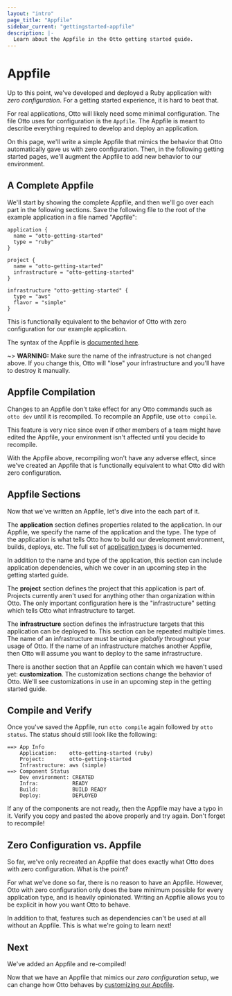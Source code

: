 ```yaml
---
layout: "intro"
page_title: "Appfile"
sidebar_current: "gettingstarted-appfile"
description: |-
  Learn about the Appfile in the Otto getting started guide.
---
```


# Appfile

Up to this point, we've developed and deployed a Ruby application
with _zero configuration_. For a getting started experience, it is hard
to beat that.

For real applications, Otto will likely need some minimal configuration.
The file Otto uses for configuration is the `Appfile`. The Appfile is
meant to describe everything required to develop and deploy an application.

On this page, we'll write a simple Appfile that mimics the behavior that Otto
automatically gave us with zero configuration. Then, in the following
getting started pages, we'll augment the Appfile to add new behavior
to our environment.

## A Complete Appfile

We'll start by showing the complete Appfile, and then we'll go over
each part in the following sections. Save the following file to the
root of the example application in a file named "Appfile":

```
application {
  name = "otto-getting-started"
  type = "ruby"
}

project {
  name = "otto-getting-started"
  infrastructure = "otto-getting-started"
}

infrastructure "otto-getting-started" {
  type = "aws"
  flavor = "simple"
}
```

This is functionally equivalent to the behavior of Otto with zero
configuration for our example application.

The syntax of the Appfile is [documented here](/docs/appfile).

~> **WARNING:** Make sure the name of the infrastructure is not
changed above. If you change this, Otto will "lose" your infrastructure
and you'll have to destroy it manually.

## Appfile Compilation

Changes to an Appfile don't take effect for any Otto commands such
as `otto dev` until it is recompiled. To recompile an Appfile, use
`otto compile`.

This feature is very nice since even if other members of a team
might have edited the Appfile, your environment isn't affected
until you decide to recompile.

With the Appfile above, recompiling won't have any adverse effect,
since we've created an Appfile that is functionally equivalent to what
Otto did with zero configuration.

## Appfile Sections

Now that we've written an Appfile, let's dive into the each part of it.

The **application** section defines properties related to the application.
In our Appfile, we specify the name of the application and the type.
The type of the application is what tells Otto how to build our
development environment, builds, deploys, etc. The full set of
[application types](/docs/apps/index.html) is documented.

In addition to the name and type of the application, this section
can include application dependencies, which we cover in an upcoming
step in the getting started guide.

The **project** section defines the project that this application is part
of. Projects currently aren't used for anything other than organization
within Otto. The only important configuration here is the "infrastructure"
setting which tells Otto what infrastructure to target.

The **infrastructure** section defines the infrastructure targets
that this application can be deployed to. This section can be repeated
multiple times. The name of an infrastructure must be unique _globally_
throughout your usage of Otto. If the name of an infrastructure matches
another Appfile, then Otto will assume you want to deploy to the same
infrastructure.

There is another section that an Appfile can contain which we haven't
used yet: **customization**. The customization sections change the behavior
of Otto. We'll see customizations in use in an upcoming step in the
getting started guide.

## Compile and Verify

Once you've saved the Appfile, run `otto compile` again followed by
`otto status`. The status should still look like the following:

```
==> App Info
    Application:    otto-getting-started (ruby)
    Project:        otto-getting-started
    Infrastructure: aws (simple)
==> Component Status
    Dev environment: CREATED
    Infra:           READY
    Build:           BUILD READY
    Deploy:          DEPLOYED
```

If any of the components are not ready, then the Appfile may have a typo
in it. Verify you copy and pasted the above properly and try again. Don't
forget to recompile!

## Zero Configuration vs. Appfile

So far, we've only recreated an Appfile that does exactly what Otto does
with zero configuration. What is the point?

For what we've done so far, there is no reason to have an Appfile.
However, Otto with zero configuration only does the bare minimum possible
for every application type, and is heavily opinionated. Writing an
Appfile allows you to be explicit in how you want Otto to behave.

In addition to that, features such as dependencies can't be used at all
without an Appfile. This is what we're going to learn next!

## Next

We've added an Appfile and re-compiled!

Now that we have an Appfile that mimics our _zero configuration_ setup,
we can change how Otto behaves by [customizing our Appfile](/intro/getting-started/customization.html).
